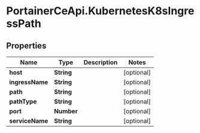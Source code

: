 # PortainerCeApi.KubernetesK8sIngressPath

## Properties
Name | Type | Description | Notes
------------ | ------------- | ------------- | -------------
**host** | **String** |  | [optional] 
**ingressName** | **String** |  | [optional] 
**path** | **String** |  | [optional] 
**pathType** | **String** |  | [optional] 
**port** | **Number** |  | [optional] 
**serviceName** | **String** |  | [optional] 


